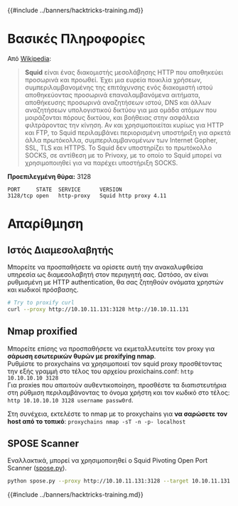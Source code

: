 {{#include ../banners/hacktricks-training.md}}

# Βασικές Πληροφορίες

Από [Wikipedia](<https://en.wikipedia.org/wiki/Squid_(software)>):

> **Squid** είναι ένας διακομιστής μεσολάβησης HTTP που αποθηκεύει προσωρινά και προωθεί. Έχει μια ευρεία ποικιλία χρήσεων, συμπεριλαμβανομένης της επιτάχυνσης ενός διακομιστή ιστού αποθηκεύοντας προσωρινά επαναλαμβανόμενα αιτήματα, αποθήκευσης προσωρινά αναζητήσεων ιστού, DNS και άλλων αναζητήσεων υπολογιστικού δικτύου για μια ομάδα ατόμων που μοιράζονται πόρους δικτύου, και βοήθειας στην ασφάλεια φιλτράροντας την κίνηση. Αν και χρησιμοποιείται κυρίως για HTTP και FTP, το Squid περιλαμβάνει περιορισμένη υποστήριξη για αρκετά άλλα πρωτόκολλα, συμπεριλαμβανομένων των Internet Gopher, SSL, TLS και HTTPS. Το Squid δεν υποστηρίζει το πρωτόκολλο SOCKS, σε αντίθεση με το Privoxy, με το οποίο το Squid μπορεί να χρησιμοποιηθεί για να παρέχει υποστήριξη SOCKS.

**Προεπιλεγμένη θύρα:** 3128
```
PORT     STATE  SERVICE      VERSION
3128/tcp open   http-proxy   Squid http proxy 4.11
```
# Απαρίθμηση

## Ιστός Διαμεσολαβητής

Μπορείτε να προσπαθήσετε να ορίσετε αυτή την ανακαλυφθείσα υπηρεσία ως διαμεσολαβητή στον περιηγητή σας. Ωστόσο, αν είναι ρυθμισμένη με HTTP authentication, θα σας ζητηθούν ονόματα χρηστών και κωδικοί πρόσβασης.
```bash
# Try to proxify curl
curl --proxy http://10.10.11.131:3128 http://10.10.11.131
```
## Nmap proxified

Μπορείτε επίσης να προσπαθήσετε να εκμεταλλευτείτε τον proxy για **σάρωση εσωτερικών θυρών με proxifying nmap**.\
Ρυθμίστε το proxychains να χρησιμοποιεί τον squid proxy προσθέτοντας την εξής γραμμή στο τέλος του αρχείου proxichains.conf: `http 10.10.10.10 3128`\
Για proxies που απαιτούν αυθεντικοποίηση, προσθέστε τα διαπιστευτήρια στη ρύθμιση περιλαμβάνοντας το όνομα χρήστη και τον κωδικό στο τέλος: `http 10.10.10.10 3128 username passw0rd`.

Στη συνέχεια, εκτελέστε το nmap με το proxychains για **να σαρώσετε τον host από το τοπικό**: `proxychains nmap -sT -n -p- localhost`

## SPOSE Scanner

Εναλλακτικά, μπορεί να χρησιμοποιηθεί ο Squid Pivoting Open Port Scanner ([spose.py](https://github.com/aancw/spose)).
```bash
python spose.py --proxy http://10.10.11.131:3128 --target 10.10.11.131
```
{{#include ../banners/hacktricks-training.md}}
